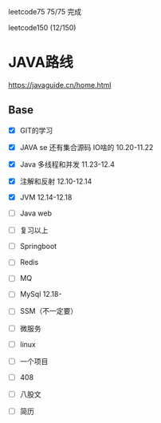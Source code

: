  

leetcode75  75/75 完成

leetcode150 (12/150)

# JAVA路线 

https://javaguide.cn/home.html

## Base

- [x] GIT的学习 
- [x] JAVA se  还有集合源码 IO啥的 10.20-11.22
- [x] Java 多线程和并发  11.23-12.4
- [x] 注解和反射 12.10-12.14
- [x] JVM     12.14-12.18
- [ ] Java web 
- [ ] 复习以上
- [ ] Springboot
- [ ] Redis
- [ ] MQ
- [ ] MySql 12.18-
- [ ] SSM（不一定要）
- [ ] 微服务
- [ ] linux
- [ ] 一个项目
- [ ] 408
- [ ] 八股文
- [ ] 简历

